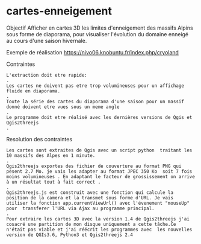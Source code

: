 # cartes-enneigement

Objectif
Afficher en cartes 3D  les limites d'enneigement des massifs Alpins sous forme de diaporama, pour visualiser l'évolution du domaine enneigé au cours d'une saison hivernale.

Exemple de réalisation https://nivo06.knobuntu.fr/index.php/cryoland


Contraintes

    L'extraction doit etre rapide:
    .
    Les cartes ne doivent pas etre trop volumineuses pour un affichage fluide en diaporama.
    .
    Toute la série des cartes du diaporama d'une saison pour un massif donné doivent etre vues sous un meme angle
    .
    Le programme doit etre réalisé avec les dernières versions de Qgis et Qgis2threejs
    .

Resolution des contraintes

    Les cartes sont extraites de Qgis avec un script python  traitant les 10 massifs des Alpes en 1 minute.
    .
    Qgis2threejs exportes des fichier de couverture au format PNG qui pèsent 2.7 Mo. je vais les adapter au format JPEC 350 Ko  soit 7 fois moins volumineuses . En adaptant le facteur de grossissement on arrive à un résultat tout à fait correct .
    .
    Qgis2threejs.js est construit avec une fonction qui calcule la position de la camera et la transmet sous forme d'URL. Je vais utiliser la fonction app.currentViewUrl() avec l'évenement "mouseUp" pour  transferer l'URL via Ajax au programme principal.
    .
    Pour extraire les cartes 3D avec la version 1.4 de Qgis2threejs j'ai cosacré une partition de mon disque uniquement a cette tâche.Ce n'était pas viable et j'ai réécrit les programmes avec  les nouvelles version de QGIs3.6, Python3 et Qgis2threejs 2.4

 

